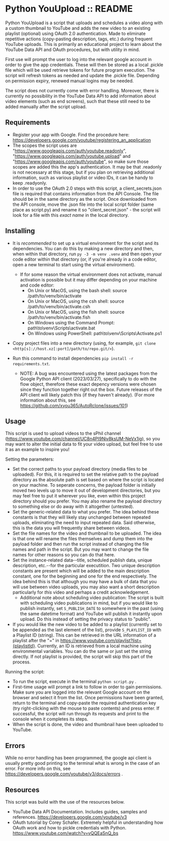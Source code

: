 # Python YouUpload :: README

Python YouUpload is a script that uploads and schedules a video along with a custom thumbnail to YouTube and adds the new video to an existing playlist (optional) using OAuth 2.0 authentication. Made to eliminate repetitive actions (copy-pasting description, tags, etc.) during frequent YouTube uploads. This is primarily an educational project to learn about the YouTube Data API and OAuth procedures, but with utility in mind.

First use will prompt the user to log into the relevant google account in order to give the app credentials. These will then be stored as a local .pickle file which will be used retrieve tokens for future program execution. The script will refresh tokens as needed and update the .pickle file. Depending on permission expiry, renewed manual logins may be needed. 

The script does not currently come with error handling. Moreover, there is currently no possibility in the YouTube Data API to add information about video elements (such as end screens), such that these still need to be added manually after the script upload.

## Requirements

* Register your app with Google. Find the procedure here: https://developers.google.com/youtube/registering_an_application
* The scopes the script uses are "https://www.googleapis.com/auth/youtube.readonly", "https://www.googleapis.com/auth/youtube.upload" and "https://www.googleapis.com/auth/youtube", so make sure those scopes are added this the app's authentication. It may be that .readonly is not necessary at this stage, but if you plan on retrieving additional information, such as various playlist or video IDs, it can be handy to keep .readyonly. 
* In order to use the OAuth 2.0 steps with this script, a client_secrets.json file is required that contains information from the API Console. The file should be in the same directory as the script. Once downloaded from the API console, move the .json file into the local script folder (same place as script.py) and rename it so "client_secret.json" - the script will look for a file with this _exact name_ in the local directory. 


## Installing
* It is _recommended_ to set up a virtual environment for the script and its dependencies. You can do this by making a new directory and then, when within that directory, run ```py -3 -m venv .venv``` and then open your code editor within that directory (or, if you're already in a code editor, open a new terminal to start using the virtual environment). 
    - If for some reason the virtual environment does not activate, manual activation is possible but it may differ depending on your machine and code editor:
        - On Unix or MacOS, using the bash shell: source /path/to/venv/bin/activate
        - On Unix or MacOS, using the csh shell: source /path/to/venv/bin/activate.csh
        - On Unix or MacOS, using the fish shell: source /path/to/venv/bin/activate.fish
        - On Windows using the Command Prompt: path\to\venv\Scripts\activate.bat
        - On Windows using PowerShell: path\to\venv\Scripts\Activate.ps1

* Copy project files into a new directory (using, for example, ```git clone <http[s]://host.xz[:port]/path/to/repo.git/>```).
* Run this command to install dependencies ```pip install -r requirements.txt```.
    - NOTE: A bug was encountered using the latest packages from the Google Python API client (2023/03/27), specifically to do with the flow object, therefore these exact depency versions were chosen since they function together right out the box. Future releases of the API client will likely patch this (if they haven't already). (For more information about this, see https://github.com/xyou365/AutoRclone/issues/101)


## Usage
This script is used to upload videos to the sPhil channel (https://www.youtube.com/channel/UC8n4PI9Niv8ksUM-NeVx1ig), so you may want to alter the initial data to fit your video upload, but feel free to use it as an example to inspire you!

Setting the parameters:
* Set the correct paths to your payload directory (media files to be uploaded). For this, it is required to set the relative path to the payload directory as the absolute path is set based on where the script is located on your machine. To seperate concerns, the payload folder is initially moved two levels up to move it out of development directories, but you may feel free to put it wherever you like, even within this project directory should you prefer. You may also rename the payload directory to something else or do away with it altogether (untested).
* Set the generic-related data to what you prefer. The idea behind these constants is that they will likely stay unchanged between repeated uploads, eliminating the need to input repeated data. Said otherwise, this is the data you will frequently share between videos.
* Set the file names for the video and thumbnail to be uploaded. The idea is that one will rename the files themselves and dump them into the payload folder and then run the script instead of changing the file names and path in the script. But you may want to change the file names for other reasons so you can do that here. 
* Set the instance-related data--title, scheduled publish data, unique description, etc.--for the particular executition. Two unique description constants are present which will be added to the main description constant, one for the beginning and one for the end respectively. The idea behind this is that although you may have a bulk of data that you will use between video uploads, you may also want a short description particularly for _this_ video and perhaps a credit acknowledgement.
    - Additional note about scheduling video publication: The script is built with scheduling video publications in mind, but if you would like to publish instantly, set ```S_PUBLISH_DATE``` to somewhere in the past (using the same datetime format) and YouTube will publish it instantly upon upload. Do this instead of setting the privacy status to "public". 
* If you would like the new video to be added to a playlist (currently set to be appended as the last element of the list), provide ```S_PLAYLIST_ID``` with a Playlist ID (string). This can be retrieved in the URL information of a playlist after the "=" in https://www.youtube.com/playlist?list={playlistId}. Currently, an ID is retrieved from a local machine using environmental variables. You can do the same or just set the string directly. If not playlist is provided, the script will skip this part of the process.

Running the script:
* To run the script, execute in the terminal ```python script.py``` .
* First-time usage will prompt a link to follow in order to gain permissions. Make sure you are logged into the relevant Google account on the browser and select it from the list. Once permissions have been granted, return to the terminal and copy-paste the required authentication key (try right-clicking with the mouse to paste contents) and press enter. If successful, the script will run through its requests and print to the console when it completes its steps. 
* When the script is done, the video and thumbnail have been uploaded to YouTube. 


## Errors
While no error handling has been programmed, the google api client is usually pretty good printing to the terminal what is wrong in the case of an error. For more info on this, see https://developers.google.com/youtube/v3/docs/errors .


## Resources
This script was build with the use of the resources below. 
* YouTube Data API Documentation. Includes guides, samples and references. https://developers.google.com/youtube/v3 
* OAuth tutorial by Corey Schafer. Extremely helpful in understanding how OAuth work and how to pickle credentials with Python. https://www.youtube.com/watch?v=vQQEaSnQ_bs 